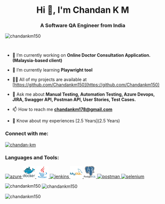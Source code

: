 <h1 align="center">Hi 👋, I'm Chandan K M</h1>
<h3 align="center">A Software QA Engineer from India</h3>

<p align="left"> <img src="https://komarev.com/ghpvc/?username=chandankm150&label=Profile%20views&color=0e75b6&style=flat" alt="chandankm150" /> </p>

<p align="left"> <a href="https://twitter.com/" target="blank"><img src="https://img.shields.io/twitter/follow/?logo=twitter&style=for-the-badge" alt="" /></a> </p>

- 🔭 I’m currently working on **Online Doctor Consultation Application. (Malaysia-based client)**

- 🌱 I’m currently learning **Playwright tool**

- 👨‍💻 All of my projects are available at [https://github.com/Chandankm150](https://github.com/Chandankm150)

- 💬 Ask me about **Manual Testing, Automation Testing, Azure Devops, JIRA, Swagger API, Postman API, User Stories, Test Cases.**

- 📫 How to reach me **chandankm178@gmail.com**

- 📄 Know about my experiences [2.5 Years](2.5 Years)

<h3 align="left">Connect with me:</h3>
<p align="left">
<a href="https://linkedin.com/in/chandan-km" target="blank"><img align="center" src="https://raw.githubusercontent.com/rahuldkjain/github-profile-readme-generator/master/src/images/icons/Social/linked-in-alt.svg" alt="chandan-km" height="30" width="40" /></a>
</p>

<h3 align="left">Languages and Tools:</h3>
<p align="left"> <a href="https://azure.microsoft.com/en-in/" target="_blank" rel="noreferrer"> <img src="https://www.vectorlogo.zone/logos/microsoft_azure/microsoft_azure-icon.svg" alt="azure" width="40" height="40"/> </a> <a href="https://www.docker.com/" target="_blank" rel="noreferrer"> <img src="https://raw.githubusercontent.com/devicons/devicon/master/icons/docker/docker-original-wordmark.svg" alt="docker" width="40" height="40"/> </a> <a href="https://www.java.com" target="_blank" rel="noreferrer"> <img src="https://raw.githubusercontent.com/devicons/devicon/master/icons/java/java-original.svg" alt="java" width="40" height="40"/> </a> <a href="https://www.jenkins.io" target="_blank" rel="noreferrer"> <img src="https://www.vectorlogo.zone/logos/jenkins/jenkins-icon.svg" alt="jenkins" width="40" height="40"/> </a> <a href="https://www.mysql.com/" target="_blank" rel="noreferrer"> <img src="https://raw.githubusercontent.com/devicons/devicon/master/icons/mysql/mysql-original-wordmark.svg" alt="mysql" width="40" height="40"/> </a> <a href="https://www.postgresql.org" target="_blank" rel="noreferrer"> <img src="https://raw.githubusercontent.com/devicons/devicon/master/icons/postgresql/postgresql-original-wordmark.svg" alt="postgresql" width="40" height="40"/> </a> <a href="https://postman.com" target="_blank" rel="noreferrer"> <img src="https://www.vectorlogo.zone/logos/getpostman/getpostman-icon.svg" alt="postman" width="40" height="40"/> </a> <a href="https://www.selenium.dev" target="_blank" rel="noreferrer"> <img src="https://raw.githubusercontent.com/detain/svg-logos/780f25886640cef088af994181646db2f6b1a3f8/svg/selenium-logo.svg" alt="selenium" width="40" height="40"/> </a> </p>

<p><img align="left" src="https://github-readme-stats.vercel.app/api/top-langs?username=chandankm150&show_icons=true&locale=en&layout=compact" alt="chandankm150" /></p>

<p>&nbsp;<img align="center" src="https://github-readme-stats.vercel.app/api?username=chandankm150&show_icons=true&locale=en" alt="chandankm150" /></p>

<p><img align="center" src="https://github-readme-streak-stats.herokuapp.com/?user=chandankm150&" alt="chandankm150" /></p>
